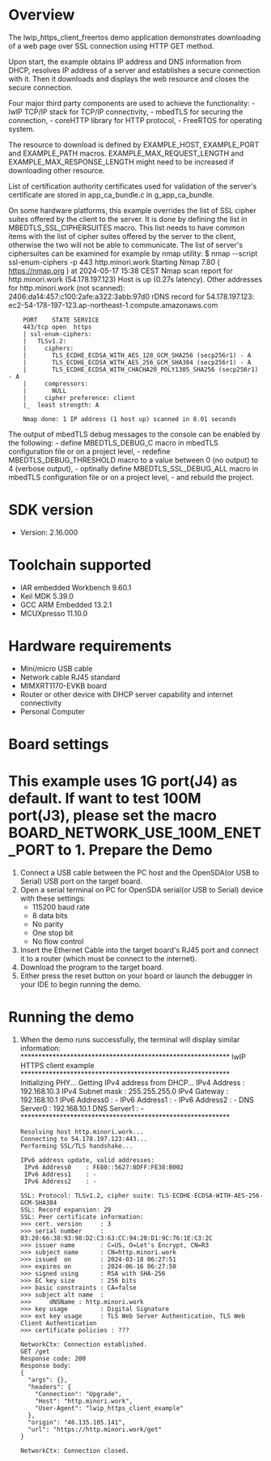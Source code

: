 Overview
========

The lwip_https_client_freertos demo application demonstrates downloading of a web page over SSL connection using HTTP GET method.

Upon start, the example obtains IP address and DNS information from DHCP, resolves IP address of a server and establishes a secure connection with it.
Then it downloads and displays the web resource and closes the secure connection.

Four major third party components are used to achieve the functionality:
    - lwIP TCP/IP stack for TCP/IP connectivity,
    - mbedTLS for securing the connection,
    - coreHTTP library for HTTP protocol,
    - FreeRTOS for operating system.

The resource to download is defined by EXAMPLE_HOST, EXAMPLE_PORT and EXAMPLE_PATH macros.
EXAMPLE_MAX_REQUEST_LENGTH and EXAMPLE_MAX_RESPONSE_LENGTH might need to be increased if downloading other resource.

List of certification authority certificates used for validation of the server's certificate are stored in app_ca_bundle.c in g_app_ca_bundle.

On some hardware platforms, this example overrides the list of SSL cipher suites offered by the client to the server. It is done by defining
the list in MBEDTLS_SSL_CIPHERSUITES macro. This list needs to have common items with the list of cipher suites offered by the server to the client,
otherwise the two will not be able to communicate. The list of server's ciphersuites can be examined for example by nmap utility:
        $ nmap --script ssl-enum-ciphers -p 443 http.minori.work
        Starting Nmap 7.80 ( https://nmap.org ) at 2024-05-17 15:38 CEST
        Nmap scan report for http.minori.work (54.178.197.123)
        Host is up (0.27s latency).
        Other addresses for http.minori.work (not scanned): 2406:da14:457:c100:2afe:a322:3abb:97d0
        rDNS record for 54.178.197.123: ec2-54-178-197-123.ap-northeast-1.compute.amazonaws.com

        PORT    STATE SERVICE
        443/tcp open  https
        | ssl-enum-ciphers:
        |   TLSv1.2:
        |     ciphers:
        |       TLS_ECDHE_ECDSA_WITH_AES_128_GCM_SHA256 (secp256r1) - A
        |       TLS_ECDHE_ECDSA_WITH_AES_256_GCM_SHA384 (secp256r1) - A
        |       TLS_ECDHE_ECDSA_WITH_CHACHA20_POLY1305_SHA256 (secp256r1) - A
        |     compressors:
        |       NULL
        |     cipher preference: client
        |_  least strength: A

        Nmap done: 1 IP address (1 host up) scanned in 8.01 seconds

The output of mbedTLS debug messages to the console can be enabled by the following:
    - define MBEDTLS_DEBUG_C macro in mbedTLS configuration file or on a project level,
    - redefine MBEDTLS_DEBUG_THRESHOLD macro to a value between 0 (no output) to 4 (verbose output),
    - optinally define MBEDTLS_SSL_DEBUG_ALL macro in mbedTLS configuration file or on a project level,
    - and rebuild the project.


SDK version
===========
- Version: 2.16.000

Toolchain supported
===================
- IAR embedded Workbench  9.60.1
- Keil MDK  5.39.0
- GCC ARM Embedded  13.2.1
- MCUXpresso  11.10.0

Hardware requirements
=====================
- Mini/micro USB cable
- Network cable RJ45 standard
- MIMXRT1170-EVKB board
- Router or other device with DHCP server capability and internet connectivity
- Personal Computer

Board settings
==============
This example uses 1G port(J4) as default. If want to test 100M port(J3), please set the macro BOARD_NETWORK_USE_100M_ENET_PORT to 1.
Prepare the Demo
================
1.  Connect a USB cable between the PC host and the OpenSDA(or USB to Serial) USB port on the target board.
2.  Open a serial terminal on PC for OpenSDA serial(or USB to Serial) device with these settings:
    - 115200 baud rate
    - 8 data bits
    - No parity
    - One stop bit
    - No flow control
3.  Insert the Ethernet Cable into the target board's RJ45 port and connect it to a router (which must be connect to the internet).
4.  Download the program to the target board.
5.  Either press the reset button on your board or launch the debugger in your IDE to begin running the demo.

Running the demo
================
1.  When the demo runs successfully, the terminal will display similar information:
        ***********************************************************
        lwIP HTTPS client example
        ***********************************************************
        Initializing PHY...
        Getting IPv4 address from DHCP...
         IPv4 Address     : 192.168.10.3
         IPv4 Subnet mask : 255.255.255.0
         IPv4 Gateway     : 192.168.10.1
         IPv6 Address0    : -
         IPv6 Address1    : -
         IPv6 Address2    : -
         DNS Server0      : 192.168.10.1
         DNS Server1      : -
        ***********************************************************

        Resolving host http.minori.work...
        Connecting to 54.178.197.123:443...
        Performing SSL/TLS handshake...

        IPv6 address update, valid addresses:
         IPv6 Address0    : FE80::5627:8DFF:FE38:B002
         IPv6 Address1    : -
         IPv6 Address2    : -

        SSL: Protocol: TLSv1.2, cipher suite: TLS-ECDHE-ECDSA-WITH-AES-256-GCM-SHA384
        SSL: Record expansion: 29
        SSL: Peer certificate information:
        >>> cert. version     : 3
        >>> serial number     : 03:20:66:38:93:98:D2:C3:63:CC:94:20:D1:9C:76:1E:C3:2C
        >>> issuer name       : C=US, O=Let's Encrypt, CN=R3
        >>> subject name      : CN=http.minori.work
        >>> issued  on        : 2024-03-18 06:27:51
        >>> expires on        : 2024-06-16 06:27:50
        >>> signed using      : RSA with SHA-256
        >>> EC key size       : 256 bits
        >>> basic constraints : CA=false
        >>> subject alt name  :
        >>>     dNSName : http.minori.work
        >>> key usage         : Digital Signature
        >>> ext key usage     : TLS Web Server Authentication, TLS Web Client Authentication
        >>> certificate policies : ???

        NetworkCtx: Connection established.
        GET /get
        Response code: 200
        Response body:
        {
          "args": {},
          "headers": {
            "Connection": "Upgrade",
            "Host": "http.minori.work",
            "User-Agent": "lwip_https_client_example"
          },
          "origin": "46.135.105.141",
          "url": "https://http.minori.work/get"
        }

        NetworkCtx: Connection closed.
